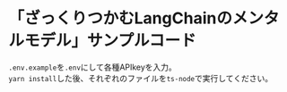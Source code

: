 # 「ざっくりつかむLangChainのメンタルモデル」サンプルコード
`.env.example`を`.env`にして各種APIkeyを入力。  
`yarn install`した後、それぞれのファイルを`ts-node`で実行してください。
